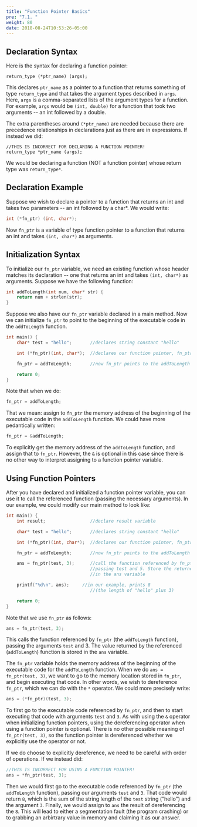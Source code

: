 ```yaml
---
title: "Function Pointer Basics"
pre: "7.1. "
weight: 80
date: 2018-08-24T10:53:26-05:00
---
```


## Declaration Syntax

Here is the syntax for declaring a function pointer:

```text
return_type (*ptr_name) (args);
```

This declares `ptr_name` as a pointer to a function that returns something of type `return_type` and that takes the argument types described in `args`. Here, `args` is a comma-separated lists of the argument types for a function. For example, `args` would be `(int, double)` for a function that took two arguments -- an int followed by a double.

The extra parentheses around `(*ptr_name)` are needed because there are precedence relationships in declarations just as there are in expressions. If instead we did:

```text
//THIS IS INCORRECT FOR DECLARING A FUNCTION POINTER!
return_type *ptr_name (args);
```

We would be declaring a function (NOT a function pointer) whose return type was `return_type*`.

## Declaration Example

Suppose we wish to declare a pointer to a function that returns an int and takes two parameters -- an int followed by a char*. We would write:

```c
int (*fn_ptr) (int, char*);
```

Now `fn_ptr` is a variable of type function pointer to a function that returns an int and takes `(int, char*)` as arguments.

## Initialization Syntax

To initialize our `fn_ptr` variable, we need an existing function whose header matches its declaration -- one that returns an int and takes `(int, char*)` as arguments. Suppose we have the following function:

```c
int addToLength(int num, char* str) {
    return num + strlen(str);
}
```

Suppose we also have our `fn_ptr` variable declared in a main method. Now we can initialize `fn_ptr` to point to the beginning of the executable code in the `addToLength` function.

```c
int main() {
    char* test = "hello";       //declares string constant "hello"

    int (*fn_ptr)(int, char*);  //declares our function pointer, fn_ptr

    fn_ptr = addToLength;       //now fn_ptr points to the addToLength function

    return 0;
}
```

Note that when we do:

```c
fn_ptr = addToLength;
```

That we mean: assign to `fn_ptr` the memory address of the beginning of the executable code in the `addToLength` function. We could have more pedantically written:

```c
fn_ptr = &addToLength;
```

To explicitly get the memory address of the `addToLength` function, and assign that to `fn_ptr`. However, the `&` is optional in this case since there is no other way to interpret assigning to a function pointer variable.

## Using Function Pointers

After you have declared and initialized a function pointer variable, you can use it to call the referenced function (passing the necessary arguments). In our example, we could modify our main method to look like:

```c
int main() {
    int result;                 //declare result variable

    char* test = "hello";       //declares string constant "hello"

    int (*fn_ptr)(int, char*);  //declares our function pointer, fn_ptr

    fn_ptr = addToLength;       //now fn_ptr points to the addToLength function

    ans = fn_ptr(test, 3);      //call the function referenced by fn_ptr,
                                //passing test and 5. Store the returned value
                                //in the ans variable

    printf("%d\n", ans);     //in our example, prints 8
                                //(the length of "hello" plus 3)

    return 0;
}
```

Note that we use `fn_ptr` as follows:

```c
ans = fn_ptr(test, 3);
```

This calls the function referenced by `fn_ptr` (the `addToLength` function), passing the arguments `test` and 3. The value returned by the referenced (`addToLength`) function is stored in the `ans` variable.

The `fn_ptr` variable holds the memory address of the beginning of the executable code for the `addToLength` function. When we do `ans = fn_ptr(test, 3)`, we want to go to the memory location stored in `fn_ptr`, and begin executing that code. In other words, we wish to dereference `fn_ptr`, which we can do with the `*` operator. We could more precisely write:

```c
ans = (*fn_ptr)(test, 3);
```

To first go to the executable code referenced by `fn_ptr`, and then to start executing that code with arguments `test` and `3`. As with using the `&` operator when initializing function pointers, using the dereferencing operator when using a function pointer is optional. There is no other possible meaning of `fn_ptr(test, 3)`, so the function pointer is dereferenced whether we explicitly use the operator or not.

If we do choose to explicitly dereference, we need to be careful with order of operations. If we instead did:

```c
//THIS IS INCORRECT FOR USING A FUNCTION POINTER!
ans = *fn_ptr(test, 3);
```

Then we would first go to the executable code referenced by `fn_ptr` (the `addToLength` function), passing our arguments `test` and `3`. That code would return `8`, which is the sum of the string length of the `test` string ("hello") and the argument `3`. Finally, we would assign to `ans` the result of dereferencing the `8`. This will lead to either a segmentation fault (the program crashing) or to grabbing an arbirtrary value in memory and claiming it as our answer.